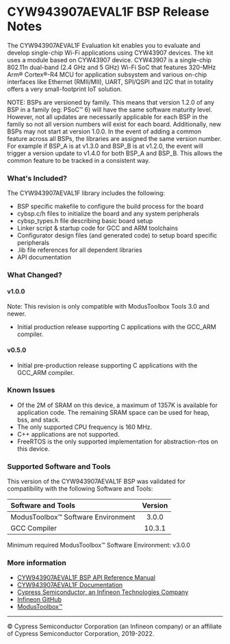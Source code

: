 # CYW943907AEVAL1F BSP Release Notes
The CYW943907AEVAL1F Evaluation kit enables you to evaluate and develop single-chip Wi-Fi applications using CYW43907 devices. The kit uses a module based on CYW43907 device. CYW43907 is a single-chip 802.11n dual-band (2.4 GHz and 5 GHz) Wi-Fi SoC that features 320-MHz Arm® Cortex®-R4 MCU for application subsystem and various on-chip interfaces like Ethernet (RMII/MII), UART, SPI/QSPI and I2C that in totality offers a very small-footprint IoT solution.

NOTE: BSPs are versioned by family. This means that version 1.2.0 of any BSP in a family (eg: PSoC™ 6) will have the same software maturity level. However, not all updates are necessarily applicable for each BSP in the family so not all version numbers will exist for each board. Additionally, new BSPs may not start at version 1.0.0. In the event of adding a common feature across all BSPs, the libraries are assigned the same version number. For example if BSP_A is at v1.3.0 and BSP_B is at v1.2.0, the event will trigger a version update to v1.4.0 for both BSP_A and BSP_B. This allows the common feature to be tracked in a consistent way.

### What's Included?
The CYW943907AEVAL1F library includes the following:
* BSP specific makefile to configure the build process for the board
* cybsp.c/h files to initialize the board and any system peripherals
* cybsp_types.h file describing basic board setup
* Linker script & startup code for GCC and ARM toolchains
* Configurator design files (and generated code) to setup board specific peripherals
* .lib file references for all dependent libraries
* API documentation

### What Changed?
#### v1.0.0
Note: This revision is only compatible with ModusToolbox Tools 3.0 and newer.
* Initial production release supporting C applications with the GCC_ARM compiler.
#### v0.5.0
* Initial pre-production release supporting C applications with the GCC_ARM compiler.

### Known Issues
* Of the 2M of SRAM on this device, a maximum of 1357K is available for application code. The remaining SRAM space can be used for heap, bss, and stack.
* The only supported CPU frequency is 160 MHz.
* C++ applications are not supported.
* FreeRTOS is the only supported implementation for abstraction-rtos on this device.

### Supported Software and Tools
This version of the CYW943907AEVAL1F BSP was validated for compatibility with the following Software and Tools:

| Software and Tools                        | Version |
| :---                                      | :----:  |
| ModusToolbox™ Software Environment        | 3.0.0   |
| GCC Compiler                              | 10.3.1  |

Minimum required ModusToolbox™ Software Environment: v3.0.0

### More information
* [CYW943907AEVAL1F BSP API Reference Manual][api]
* [CYW943907AEVAL1F Documentation](https://www.cypress.com/documentation/development-kitsboards/cyw943907aeval1f-evaluation-kit)
* [Cypress Semiconductor, an Infineon Technologies Company](http://www.cypress.com)
* [Infineon GitHub](https://github.com/infineon)
* [ModusToolbox™](https://www.cypress.com/products/modustoolbox-software-environment)

[api]: https://infineon.github.io/TARGET_CYW943907AEVAL1F/html/modules.html

---
© Cypress Semiconductor Corporation (an Infineon company) or an affiliate of Cypress Semiconductor Corporation, 2019-2022.